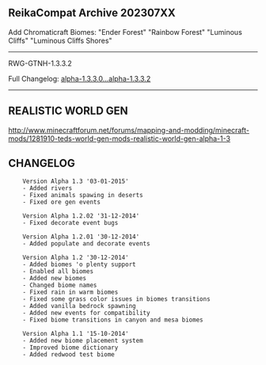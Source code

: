 ReikaCompat Archive 202307XX 
---------------------------------------------------------------------------------------------------------------------------------
Add Chromaticraft Biomes:
"Ender Forest"
"Rainbow Forest"
"Luminous Cliffs"
"Luminous Cliffs Shores"

---------------------------------------------------------------------------------------------------------------------------------
RWG-GTNH-1.3.3.2

Full Changelog: [alpha-1.3.3.0...alpha-1.3.3.2](https://github.com/GTNewHorizons/Realistic-World-Gen/compare/alpha-1.3.3.0...alpha-1.3.3.2)

---------------------------------------------------------------------------------------------------------------------------------
## REALISTIC WORLD GEN ##

http://www.minecraftforum.net/forums/mapping-and-modding/minecraft-mods/1281910-teds-world-gen-mods-realistic-world-gen-alpha-1-3

## CHANGELOG ##
     
        Version Alpha 1.3 '03-01-2015'
        - Added rivers
        - Fixed animals spawing in deserts
        - Fixed ore gen events
           
        Version Alpha 1.2.02 '31-12-2014'
        - Fixed decorate event bugs
        
        Version Alpha 1.2.01 '30-12-2014'
        - Added populate and decorate events
        
        Version Alpha 1.2 '30-12-2014'
        - Added biomes 'o plenty support
        - Enabled all biomes
        - Added new biomes
        - Changed biome names
        - Fixed rain in warm biomes
        - Fixed some grass color issues in biomes transitions
        - Added vanilla bedrock spawning
        - Added new events for compatibility
        - Fixed biome transitions in canyon and mesa biomes
               
        Version Alpha 1.1 '15-10-2014'
        - Added new biome placement system
        - Improved biome dictionary
        - Added redwood test biome

